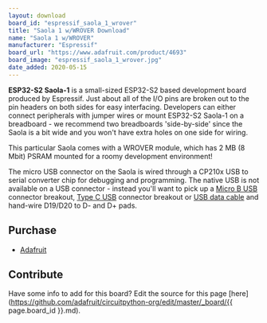 ```yaml
---
layout: download
board_id: "espressif_saola_1_wrover"
title: "Saola 1 w/WROVER Download"
name: "Saola 1 w/WROVER"
manufacturer: "Espressif"
board_url: "https://www.adafruit.com/product/4693"
board_image: "espressif_saola_1_wrover.jpg"
date_added: 2020-05-15
---
```


**ESP32-S2 Saola-1** is a small-sized ESP32-S2 based development board produced by Espressif. Just about all of the I/O pins are broken out to the pin headers on both sides for easy interfacing. Developers can either connect peripherals with jumper wires or mount ESP32-S2 Saola-1 on a breadboard - we recommend two breadboards 'side-by-side' since the Saola is a bit wide and you won't have extra holes on one side for wiring.

This particular Saola comes with a WROVER module, which has 2 MB (8 Mbit) PSRAM mounted for a roomy development environment!

The micro USB connector on the Saola is wired through a CP210x USB to serial converter chip for debugging and programming. The native USB is not available on a USB connector - instead you'll want to pick up a [Micro B USB](https://www.adafruit.com/product/1833) connector breakout, [Type C USB](https://www.adafruit.com/product/4090) connector breakout or [USB data cable](https://www.adafruit.com/product/4448) and hand-wire D19/D20 to D- and D+ pads.

## Purchase

* [Adafruit](https://www.adafruit.com/product/4693)

## Contribute

Have some info to add for this board? Edit the source for this page [here](https://github.com/adafruit/circuitpython-org/edit/master/_board/{{ page.board_id }}.md).
